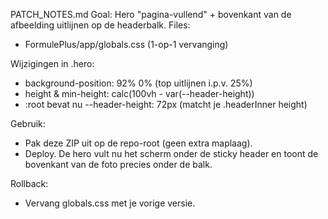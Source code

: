 PATCH_NOTES.md
Goal: Hero "pagina-vullend" + bovenkant van de afbeelding uitlijnen op de headerbalk.
Files:
- FormulePlus/app/globals.css  (1-op-1 vervanging)

Wijzigingen in .hero:
- background-position: 92% 0%  (top uitlijnen i.p.v. 25%)
- height & min-height: calc(100vh - var(--header-height))
- :root bevat nu --header-height: 72px  (matcht je .headerInner height)

Gebruik:
- Pak deze ZIP uit op de repo-root (geen extra maplaag).
- Deploy. De hero vult nu het scherm onder de sticky header en toont de bovenkant van de foto precies onder de balk.

Rollback:
- Vervang globals.css met je vorige versie.
